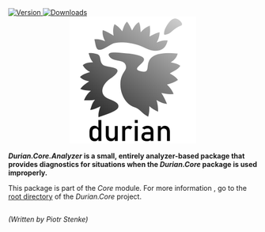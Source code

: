 <div align="left">
    <a href="https://www.nuget.org/packages/Durian.Core.Analyzer">
        <img src="https://img.shields.io/nuget/v/Durian.Core.Analyzer?color=seagreen&style=flat-square" alt="Version"/>
    </a>
    <a href="https://www.nuget.org/packages/Durian.Core.Analyzer">
        <img src="https://img.shields.io/nuget/dt/Durian.Core.Analyzer?color=blue&style=flat-square" alt="Downloads"/>
    </a> <br />
</div>

<div align="center">
        <img src="../../img/icons/Durian-256.png" alt="Durian logo"/>
</div>

***Durian.Core.Analyzer* is a small, entirely analyzer-based package that provides diagnostics for situations when the *Durian.Core* package is used improperly.**

This package is part of the *Core* module. For more information , go to the [root directory](../Durian.Core/README.md) of the *Durian.Core* project.

##

*\(Written by Piotr Stenke\)*